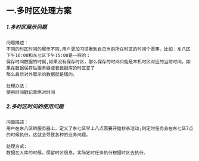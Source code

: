 ## 一.多时区处理方案
##### 1.多时区展示问题
```
问题描述：
不同的时区时间的展示不同,用户更加习惯看到自己当前所在时区的时间个恶事。比如：东八区下午16:00和东七区下午15:00是一样的；
保存时间数据的时候,如果没有保存时区，那么保存的时间只能是本机时区对应的当前时间。如果在数据保存后服务器或者数据库的时区变了
那么最后对外展示的数据就是错的。
```
```
处理办法：
使用时间戳记录绝对时间
```

##### 2.多时区时间的使用问题
```
问题描述：
用户在东八区的服务器上，定义了东七区早上八点需要开始秒杀活动;则定时任务会在东七区7点的时候执行，这就会导致各种的业务问题。
```
```
处理方式:
数据在入库的时候，保留时区信息，实际定时任务执行根据时区去执行。
```